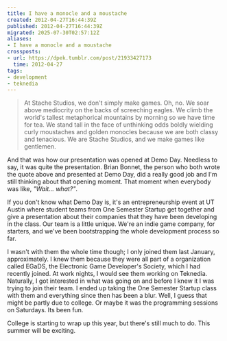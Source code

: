 ```yaml
---
title: I have a monocle and a moustache
created: 2012-04-27T16:44:39Z
published: 2012-04-27T16:44:39Z
migrated: 2025-07-30T02:57:12Z
aliases:
- I have a monocle and a moustache
crossposts:
- url: https://dpek.tumblr.com/post/21933427173
  time: 2012-04-27
tags:
- development
- teknedia
---
```


> At Stache Studios, we don't simply make games. Oh, no. We soar above mediocrity on the backs of screeching eagles. We climb the world's tallest metaphorical mountains by morning so we have time for tea. We stand tall in the face of unthinking odds boldly wielding curly moustaches and golden monocles because we are both classy and tenacious. We are Stache Studios, and we make games like gentlemen.

And that was how our presentation was opened at Demo Day. Needless to say, it was quite the presentation. Brian Bonnet, the person who both wrote the quote above and presented at Demo Day, did a really good job and I'm still thinking about that opening moment. That moment when everybody was like, *"Wait... what?"*.

If you don't know what Demo Day is, it's an entrepreneurship event at UT Austin where student teams from One Semester Startup get together and give a presentation about their companies that they have been developing in the class. Our team is a little unique. We're an indie game company, for starters, and we've been bootstrapping the whole development process so far.

I wasn't with them the whole time though; I only joined them last January, approximately. I knew them because they were all part of a organization called EGaDS, the Electronic Game Developer's Society, which I had recently joined. At work nights, I would see them working on Teknedia. Naturally, I got interested in what was going on and before I knew it I was trying to join their team. I ended up taking the One Semester Startup class with them and everything since then has been a blur. Well, I guess that might be partly due to college. Or maybe it was the programming sessions on Saturdays. Its been fun.

College is starting to wrap up this year, but there's still much to do. This summer will be exciting.
